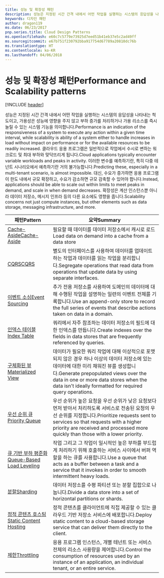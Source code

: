 ```yaml
---
title: 성능 및 확장성 패턴
description: 성능은 지정된 시간 간격 내에서 어떤 작업을 실행하는 시스템의 응답성을 나타내는 척도이고, 가용성은 성능에 영향을 주지 않고 부하 증가를 처리하거나 가용 리소스를 즉시 늘릴 수 있는 시스템 기능을 의미합니다. 클라우드 응용 프로그램은 일반적으로 작업에서 수시로 변하는 워크로드 및 최대 부하와 맞닥뜨리게 됩니다. 이러한 변수를 예측하기란, 특히 다중 테넌트 시나리오에서 예측하기란 거의 불가능합니다. 대신, 수요가 증가하면 응용 프로그램이 한도 내에서 규모 확장하고, 수요가 감소하면 규모 감축할 수 있어야 합니다. 확장성은 계산 인스턴스뿐 아니라 데이터 저장소, 메시지 인프라 등의 다른 요소에도 영향을 줍니다.
keywords: 디자인 패턴
author: dragon119
ms.date: 06/23/2017
pnp.series.title: Cloud Design Patterns
ms.openlocfilehash: e60c7c5779e73925d7eed51b41eb37e5c2ad49ff
ms.sourcegitcommit: e67b751f230792bba917754d67789a20810dc76b
ms.translationtype: HT
ms.contentlocale: ko-KR
ms.lasthandoff: 04/06/2018
---
```

# <a name="performance-and-scalability-patterns"></a><span data-ttu-id="b18db-108">성능 및 확장성 패턴</span><span class="sxs-lookup"><span data-stu-id="b18db-108">Performance and Scalability patterns</span></span>

[!INCLUDE [header](../../_includes/header.md)]

<span data-ttu-id="b18db-109">성능은 지정된 시간 간격 내에서 어떤 작업을 실행하는 시스템의 응답성을 나타내는 척도이고, 가용성은 성능에 영향을 주지 않고 부하 증가를 처리하거나 가용 리소스를 즉시 늘릴 수 있는 시스템 기능을 의미합니다.</span><span class="sxs-lookup"><span data-stu-id="b18db-109">Performance is an indication of the responsiveness of a system to execute any action within a given time interval, while scalability is ability of a system either to handle increases in load without impact on performance or for the available resources to be readily increased.</span></span> <span data-ttu-id="b18db-110">클라우드 응용 프로그램은 일반적으로 작업에서 수시로 변하는 워크로드 및 최대 부하와 맞닥뜨리게 됩니다.</span><span class="sxs-lookup"><span data-stu-id="b18db-110">Cloud applications typically encounter variable workloads and peaks in activity.</span></span> <span data-ttu-id="b18db-111">이러한 변수를 예측하기란, 특히 다중 테넌트 시나리오에서 예측하기란 거의 불가능합니다.</span><span class="sxs-lookup"><span data-stu-id="b18db-111">Predicting these, especially in a multi-tenant scenario, is almost impossible.</span></span> <span data-ttu-id="b18db-112">대신, 수요가 증가하면 응용 프로그램이 한도 내에서 규모 확장하고, 수요가 감소하면 규모 감축할 수 있어야 합니다.</span><span class="sxs-lookup"><span data-stu-id="b18db-112">Instead, applications should be able to scale out within limits to meet peaks in demand, and scale in when demand decreases.</span></span> <span data-ttu-id="b18db-113">확장성은 계산 인스턴스뿐 아니라 데이터 저장소, 메시지 인프라 등의 다른 요소에도 영향을 줍니다.</span><span class="sxs-lookup"><span data-stu-id="b18db-113">Scalability concerns not just compute instances, but other elements such as data storage, messaging infrastructure, and more.</span></span>


|                           <span data-ttu-id="b18db-114">패턴</span><span class="sxs-lookup"><span data-stu-id="b18db-114">Pattern</span></span>                            |                                                                        <span data-ttu-id="b18db-115">요약</span><span class="sxs-lookup"><span data-stu-id="b18db-115">Summary</span></span>                                                                         |
|--------------------------------------------------------------|--------------------------------------------------------------------------------------------------------------------------------------------------------|
|               [<span data-ttu-id="b18db-116">Cache-Aside</span><span class="sxs-lookup"><span data-stu-id="b18db-116">Cache-Aside</span></span>](../cache-aside.md)               |                                                   <span data-ttu-id="b18db-117">필요할 때 데이터를 데이터 저장소에서 캐시로 로드</span><span class="sxs-lookup"><span data-stu-id="b18db-117">Load data on demand into a cache from a data store</span></span>                                                   |
|                      [<span data-ttu-id="b18db-118">CQRS</span><span class="sxs-lookup"><span data-stu-id="b18db-118">CQRS</span></span>](../cqrs.md)                      |                           <span data-ttu-id="b18db-119">별도의 인터페이스를 사용하여 데이터를 업데이트하는 작업과 데이터를 읽는 작업을 분리합니다.</span><span class="sxs-lookup"><span data-stu-id="b18db-119">Segregate operations that read data from operations that update data by using separate interfaces.</span></span>                           |
|            [<span data-ttu-id="b18db-120">이벤트 소싱</span><span class="sxs-lookup"><span data-stu-id="b18db-120">Event Sourcing</span></span>](../event-sourcing.md)            |                     <span data-ttu-id="b18db-121">추가 전용 저장소를 사용하여 도메인의 데이터에 대해 수행된 작업을 설명하는 일련의 이벤트 전체를 기록합니다.</span><span class="sxs-lookup"><span data-stu-id="b18db-121">Use an append-only store to record the full series of events that describe actions taken on data in a domain.</span></span>                      |
|               [<span data-ttu-id="b18db-122">인덱스 테이블</span><span class="sxs-lookup"><span data-stu-id="b18db-122">Index Table</span></span>](../index-table.md)               |                                <span data-ttu-id="b18db-123">쿼리에서 자주 참조하는 데이터 저장소의 필드에 대한 인덱스를 만듭니다.</span><span class="sxs-lookup"><span data-stu-id="b18db-123">Create indexes over the fields in data stores that are frequently referenced by queries.</span></span>                                |
|         [<span data-ttu-id="b18db-124">구체화된 뷰</span><span class="sxs-lookup"><span data-stu-id="b18db-124">Materialized View</span></span>](../materialized-view.md)         |       <span data-ttu-id="b18db-125">데이터가 필요한 쿼리 작업에 대해 이상적으로 포맷되지 않은 경우 하나 이상의 데이터 저장소에 있는 데이터에 대한 미리 채워진 뷰를 생성합니다.</span><span class="sxs-lookup"><span data-stu-id="b18db-125">Generate prepopulated views over the data in one or more data stores when the data isn't ideally formatted for required query operations.</span></span>        |
|            [<span data-ttu-id="b18db-126">우선 순위 큐</span><span class="sxs-lookup"><span data-stu-id="b18db-126">Priority Queue</span></span>](../priority-queue.md)            | <span data-ttu-id="b18db-127">우선 순위가 높은 요청을 우선 순위가 낮은 요청보다 먼저 받아서 처리하도록 서비스로 전송된 요청의 우선 순위를 지정합니다.</span><span class="sxs-lookup"><span data-stu-id="b18db-127">Prioritize requests sent to services so that requests with a higher priority are received and processed more quickly than those with a lower priority.</span></span> |
| [<span data-ttu-id="b18db-128">큐 기반 부하 평준화</span><span class="sxs-lookup"><span data-stu-id="b18db-128">Queue-Based Load Leveling</span></span>](../queue-based-load-leveling.md) |              <span data-ttu-id="b18db-129">작업 그리고 그 작업이 일시적인 높은 부하를 부드럽게 처리하기 위해 호출하는 서비스 사이에서 버퍼 역할을 하는 큐를 사용합니다.</span><span class="sxs-lookup"><span data-stu-id="b18db-129">Use a queue that acts as a buffer between a task and a service that it invokes in order to smooth intermittent heavy loads.</span></span>               |
|                  [<span data-ttu-id="b18db-130">분할</span><span class="sxs-lookup"><span data-stu-id="b18db-130">Sharding</span></span>](../sharding.md)                  |                                           <span data-ttu-id="b18db-131">데이터 저장소를 수평 파티션 또는 분할 집합으로 나눕니다.</span><span class="sxs-lookup"><span data-stu-id="b18db-131">Divide a data store into a set of horizontal partitions or shards.</span></span>                                           |
|    [<span data-ttu-id="b18db-132">정적 콘텐츠 호스팅</span><span class="sxs-lookup"><span data-stu-id="b18db-132">Static Content Hosting</span></span>](../static-content-hosting.md)    |                          <span data-ttu-id="b18db-133">정적 콘텐츠를 클라이언트에 직접 제공할 수 있는 클라우드 기반 저장소 서비스에 배포합니다.</span><span class="sxs-lookup"><span data-stu-id="b18db-133">Deploy static content to a cloud-based storage service that can deliver them directly to the client.</span></span>                          |
|                [<span data-ttu-id="b18db-134">제한</span><span class="sxs-lookup"><span data-stu-id="b18db-134">Throttling</span></span>](../throttling.md)                |                <span data-ttu-id="b18db-135">응용 프로그램 인스턴스, 개별 테넌트 또는 서비스 전체의 리소스 사용량을 제어합니다.</span><span class="sxs-lookup"><span data-stu-id="b18db-135">Control the consumption of resources used by an instance of an application, an individual tenant, or an entire service.</span></span>                 |

